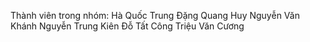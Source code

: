 Thành viên trong nhóm:
Hà Quốc Trung
Đặng Quang Huy
Nguyễn Văn Khánh
Nguyễn Trung Kiên
Đỗ Tất Công
Triệu Văn Cương
